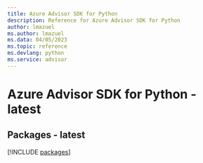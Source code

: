 ```yaml
---
title: Azure Advisor SDK for Python
description: Reference for Azure Advisor SDK for Python
author: lmazuel
ms.author: lmazuel
ms.data: 04/05/2023
ms.topic: reference
ms.devlang: python
ms.service: advisor
---
```

# Azure Advisor SDK for Python - latest
## Packages - latest
[!INCLUDE [packages](advisor-index.md)]